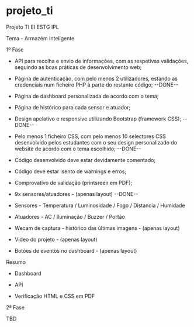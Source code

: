 # projeto_ti

Projeto TI EI ESTG IPL

Tema - Armazém Inteligente

1º Fase

 - API para recolha e envio de informações, com as respetivas validações, seguindo as boas práticas de desenvolvimento web;

 - Página de autenticação, com pelo menos 2 utilizadores, estando as credenciais num ficheiro PHP à parte do restante código; --DONE--

 - Página de dashboard personalizada de acordo com o tema;

 - Página de histórico para cada sensor e atuador;

 - Design apelativo e responsive utilizando Bootstrap (framework CSS); --DONE--

 - Pelo menos 1 ficheiro CSS, com pelo menos 10 selectores CSS desenvolvido pelos estudantes com o seu design personalizado do website de acordo com o tema escolhido; --DONE--

 - Código desenvolvido deve estar devidamente comentado;

 - Código deve estar isento de warnings e erros;

 - Comprovativo de validação (printsreen em PDF);

  - 9x sensores/atuadores - (apenas layout) --DONE--
   - Sensores - Temperatura / Luminosidade / Fogo / Distancia / Humidade
   - Atuadores - AC / Iluminação / Buzzer / Portão
   
  - Wecam de captura - histórico das últimas imagens - (apenas layout)

  - Video do projeto - (apenas layout)

  - Botões de eventos no dashboard - (apenas layout)

Resumo

 - Dashboard
 
 - API

 - Verificação HTML e CSS em PDF


2ª Fase

TBD